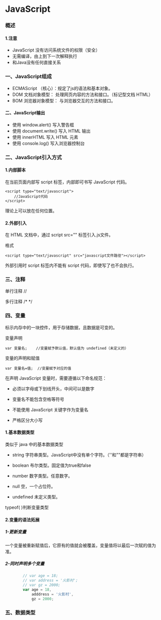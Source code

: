 # JavaScript

### 概述

#### 1.注意

- JavaScript 没有访问系统文件的权限（安全）
- 无需编译，由上到下一次解释执行
- 和Java没有任何直接关系



### 一、JavaScript组成

- ECMAScript （核心）：规定了js的语法和基本对象。
- DOM 文档对象模型： 处理网页内容的方法和接口。（标记型文档 HTML）
- BOM 浏览器对象模型： 与浏览器交互的方法和接口。



#### 二、JavaScript输出

- 使用 window.alert() 写入警告框
- 使用 document.write() 写入 HTML 输出
- 使用 innerHTML 写入 HTML 元素
- 使用 console.log() 写入浏览器控制台

### 二、JavaScript引入方式

#### 1.内部脚本

在当前页面内部写 script 标签，内部即可书写 JavaScript 代码。

```
<script type="text/javascript">
	//JavaScript代码
</script>
```

理论上可以放在任何位置。

#### 2.外部引入

在 HTML 文档中，通过  script src="" 标签引入.js文件。

格式

```
<script type="text/javascript" src="javascript文件路径"></script>
```

外部引用时 script 标签内不能有 script 代码，即使写了也不会执行。



### 三、注释

单行注释	//

多行注释	/* */



### 四、变量

标示内存中的一块控件，用于存储数据，且数据是可变的。

变量声明

```
var 变量名;	//变量赋予默认值，默认值为 undefined（未定义的）
```

变量的声明和赋值

```
var 变量名=值;	//变量赋予对应的值
```

在声明 JavaScript 变量时，需要遵循以下命名规范：

- 必须以字母或下划线开头，中间可以是数字

- 变量名不能包含空格等符号

- 不能使用 JavaScript 关键字作为变量名

- 严格区分大小写

#### 1.基本数据类型

类似于 java 中的基本数据类型

- string    字符串类型。JavaScript中没有单个字符。（''和""都是字符串）

- boolean   布尔类型。固定值为true和false

- number   数字类型。任意数字。

- null   空，一个占位符。

- undefined   未定义类型。

typeof( )判断变量类型

#### 2.变量的语法拓展

##### 1-更新变量

一个变量被重新赋值后，它原有的值就会被覆盖，变量值将以最后一次赋的值为准。

##### 2-同时声明多个变量

```js
        // var age = 18;
        // var address = '火影村';
        // var gz = 2000;
        var age = 18,
            adddress = '火影村',
            gz = 2000;
```



### 五、数据类型